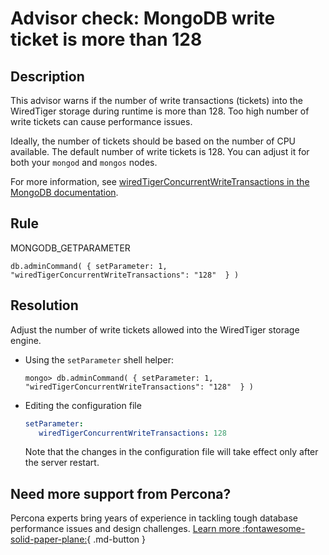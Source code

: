 # Advisor check: MongoDB write ticket is more than 128

## Description
This advisor warns if the number of write transactions (tickets) into the WiredTiger storage during runtime is more than 128. Too high number of write tickets can cause performance issues.

Ideally, the number of tickets should be based on the number of CPU available. 
The default number of write tickets is 128. You can adjust it for both your `mongod` and `mongos` nodes. 

For more information, see [wiredTigerConcurrentWriteTransactions in the MongoDB documentation](https://docs.mongodb.com/manual/reference/parameters/#mongodb-parameter-param.wiredTigerConcurrentWriteTransactions).

## Rule
MONGODB_GETPARAMETER

`db.adminCommand( { setParameter: 1, "wiredTigerConcurrentWriteTransactions": "128"  } )`

## Resolution
Adjust the number of write tickets allowed into the WiredTiger storage engine. 

* Using the `setParameter` shell helper:

   ```
   mongo> db.adminCommand( { setParameter: 1, "wiredTigerConcurrentWriteTransactions": "128"  } )
   ```

* Editing the configuration file 

   ``` yaml
   setParameter:     
      wiredTigerConcurrentWriteTransactions: 128
   ``` 

   Note that the changes in the configuration file will take effect only after the server restart.

## Need more support from Percona?

Percona experts bring years of experience in tackling tough database performance issues and design challenges.
[Learn more :fontawesome-solid-paper-plane:](https://per.co.na/subscribe){ .md-button }
